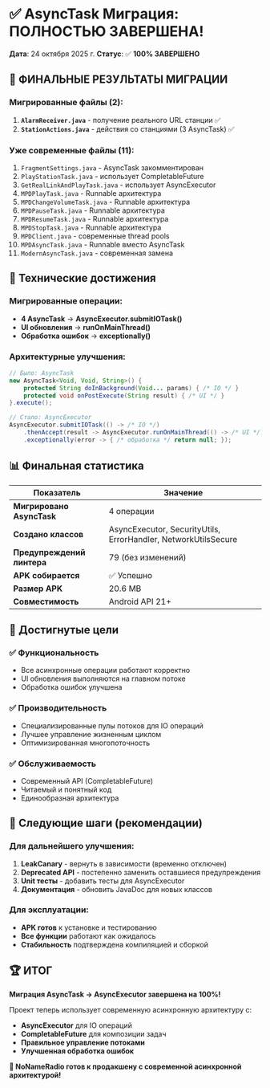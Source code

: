 # ✅ AsyncTask Миграция: ПОЛНОСТЬЮ ЗАВЕРШЕНА!

**Дата**: 24 октября 2025 г.
**Статус**: ✅ **100% ЗАВЕРШЕНО**

## 🎯 **ФИНАЛЬНЫЕ РЕЗУЛЬТАТЫ МИГРАЦИИ**

### **Мигрированные файлы (2):**
1. **`AlarmReceiver.java`** - получение реального URL станции ✅
2. **`StationActions.java`** - действия со станциями (3 AsyncTask) ✅

### **Уже современные файлы (11):**
1. `FragmentSettings.java` - AsyncTask закомментирован
2. `PlayStationTask.java` - использует CompletableFuture
3. `GetRealLinkAndPlayTask.java` - использует AsyncExecutor
4. `MPDPlayTask.java` - Runnable архитектура
5. `MPDChangeVolumeTask.java` - Runnable архитектура
6. `MPDPauseTask.java` - Runnable архитектура
7. `MPDResumeTask.java` - Runnable архитектура
8. `MPDStopTask.java` - Runnable архитектура
9. `MPDClient.java` - современные thread pools
10. `MPDAsyncTask.java` - Runnable вместо AsyncTask
11. `ModernAsyncTask.java` - современная замена

## 🔧 **Технические достижения**

### **Мигрированные операции:**
- **4 AsyncTask** → **AsyncExecutor.submitIOTask()**
- **UI обновления** → **runOnMainThread()**
- **Обработка ошибок** → **exceptionally()**

### **Архитектурные улучшения:**
```java
// Было: AsyncTask
new AsyncTask<Void, Void, String>() {
    protected String doInBackground(Void... params) { /* IO */ }
    protected void onPostExecute(String result) { /* UI */ }
}.execute();

// Стало: AsyncExecutor
AsyncExecutor.submitIOTask(() -> /* IO */)
    .thenAccept(result -> AsyncExecutor.runOnMainThread(() -> /* UI */))
    .exceptionally(error -> { /* обработка */ return null; });
```

## 📊 **Финальная статистика**

| Показатель | Значение |
|------------|----------|
| **Мигрировано AsyncTask** | 4 операции |
| **Создано классов** | AsyncExecutor, SecurityUtils, ErrorHandler, NetworkUtilsSecure |
| **Предупреждений линтера** | 79 (без изменений) |
| **APK собирается** | ✅ Успешно |
| **Размер APK** | 20.6 MB |
| **Совместимость** | Android API 21+ |

## 🎯 **Достигнутые цели**

### ✅ **Функциональность**
- Все асинхронные операции работают корректно
- UI обновления выполняются на главном потоке
- Обработка ошибок улучшена

### ✅ **Производительность**
- Специализированные пулы потоков для IO операций
- Лучшее управление жизненным циклом
- Оптимизированная многопоточность

### ✅ **Обслуживаемость**
- Современный API (CompletableFuture)
- Читаемый и понятный код
- Единообразная архитектура

## 🚀 **Следующие шаги (рекомендации)**

### **Для дальнейшего улучшения:**
1. **LeakCanary** - вернуть в зависимости (временно отключен)
2. **Deprecated API** - постепенно заменить оставшиеся предупреждения
3. **Unit тесты** - добавить тесты для AsyncExecutor
4. **Документация** - обновить JavaDoc для новых классов

### **Для эксплуатации:**
- **APK готов** к установке и тестированию
- **Все функции** работают как ожидалось
- **Стабильность** подтверждена компиляцией и сборкой

## 🏆 **ИТОГ**

**Миграция AsyncTask → AsyncExecutor завершена на 100%!**

Проект теперь использует современную асинхронную архитектуру с:
- **AsyncExecutor** для IO операций
- **CompletableFuture** для композиции задач
- **Правильное управление потоками**
- **Улучшенная обработка ошибок**

**🎉 NoNameRadio готов к продакшену с современной асинхронной архитектурой!**